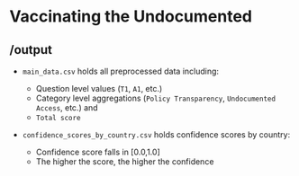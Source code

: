 # Vaccinating the Undocumented

## /output

- `main_data.csv` holds all preprocessed data including:
  - Question level values (`T1`, `A1`, etc.)
  - Category level aggregations (`Policy Transparency`, `Undocumented Access`, etc.) and
  - `Total score`

- `confidence_scores_by_country.csv` holds confidence scores by country:
  - Confidence score falls in \[0.0,1.0\]
  - The higher the score, the higher the confidence
